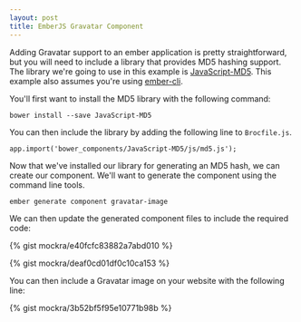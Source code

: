 ```yaml
---
layout: post
title: EmberJS Gravatar Component
---
```

Adding Gravatar support to an ember application is pretty straightforward, but
you will need to include a library that provides MD5 hashing support. The
library we're going to use in this example is
[JavaScript-MD5](https://github.com/blueimp/JavaScript-MD5). This example also
assumes you're using [ember-cli](http://mockra.com/2014/07/22/ember-cli/).

You'll first want to install the MD5 library with the following command:

`bower install --save JavaScript-MD5`

You can then include the library by adding the following line to `Brocfile.js`.

`app.import('bower_components/JavaScript-MD5/js/md5.js');`

Now that we've installed our library for generating an MD5 hash, we can create
our component. We'll want to generate the component using the command line
tools.

`ember generate component gravatar-image`

We can then update the generated component files to include the required code:

{% gist mockra/e40fcfc83882a7abd010 %}

{% gist mockra/deaf0cd01df0c10ca153 %}

You can then include a Gravatar image on your website with the following line:

{% gist mockra/3b52bf5f95e10771b98b %}
